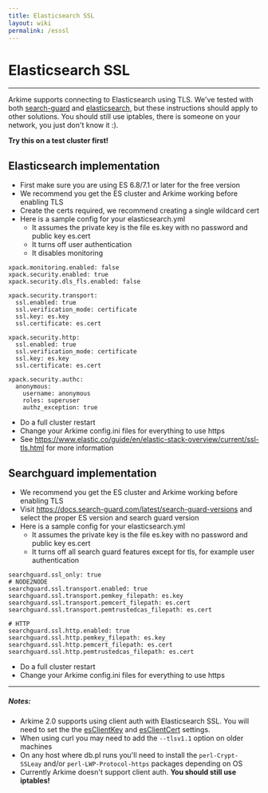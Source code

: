 ```yaml
---
title: Elasticsearch SSL
layout: wiki
permalink: /esssl
---
```


<div class="full-height-and-width-container with-footer p-3" markdown="1">

# Elasticsearch SSL

---

Arkime supports connecting to Elasticsearch using TLS.  We've tested with both [search-guard](https://search-guard.com) and [elasticsearch](https://www.elastic.co/guide/en/elastic-stack-overview/current/ssl-tls.html), but these instructions should apply to other solutions.  You should still use iptables, there is someone on your network, you just don't know it :).

**Try this on a test cluster first!**


## Elasticsearch implementation

* First make sure you are using ES 6.8/7.1 or later for the free version
* We recommend you get the ES cluster and Arkime working before enabling TLS
* Create the certs required, we recommend creating a single wildcard cert
* Here is a sample config for your elasticsearch.yml
  * It assumes the private key is the file es.key with no password and public key es.cert
  * It turns off user authentication
  * It disables monitoring

```
xpack.monitoring.enabled: false
xpack.security.enabled: true
xpack.security.dls_fls.enabled: false

xpack.security.transport:
  ssl.enabled: true
  ssl.verification_mode: certificate
  ssl.key: es.key
  ssl.certificate: es.cert

xpack.security.http:
  ssl.enabled: true
  ssl.verification_mode: certificate
  ssl.key: es.key
  ssl.certificate: es.cert

xpack.security.authc:
  anonymous:
    username: anonymous
    roles: superuser
    authz_exception: true
```

* Do a full cluster restart
* Change your Arkime config.ini files for everything to use https
* See https://www.elastic.co/guide/en/elastic-stack-overview/current/ssl-tls.html for more information


## Searchguard implementation

* We recommend you get the ES cluster and Arkime working before enabling TLS
* Visit https://docs.search-guard.com/latest/search-guard-versions and select the proper ES version and search guard version
* Here is a sample config for your elasticsearch.yml
  * It assumes the private key is the file es.key with no password and public key es.cert
  * It turns off all search guard features except for tls, for example user authentication

```
searchguard.ssl_only: true
# NODE2NODE
searchguard.ssl.transport.enabled: true
searchguard.ssl.transport.pemkey_filepath: es.key
searchguard.ssl.transport.pemcert_filepath: es.cert
searchguard.ssl.transport.pemtrustedcas_filepath: es.cert

# HTTP
searchguard.ssl.http.enabled: true
searchguard.ssl.http.pemkey_filepath: es.key
searchguard.ssl.http.pemcert_filepath: es.cert
searchguard.ssl.http.pemtrustedcas_filepath: es.cert
```

* Do a full cluster restart
* Change your Arkime config.ini files for everything to use https


---

##### Notes:

* Arkime 2.0 supports using client auth with Elasticsearch SSL.  You will need to set the the <a href="/settings#esclientkey">esClientKey</a> and <a href="/settings#esclientcert">esClientCert</a> settings.
* When using curl you may need to add the ```--tlsv1.1``` option on older machines
* On any host where db.pl runs you'll need to install the ```perl-Crypt-SSLeay``` and/or ```perl-LWP-Protocol-https``` packages depending on OS
* Currently Arkime doesn't support client auth. **You should still use iptables!**

</div>
